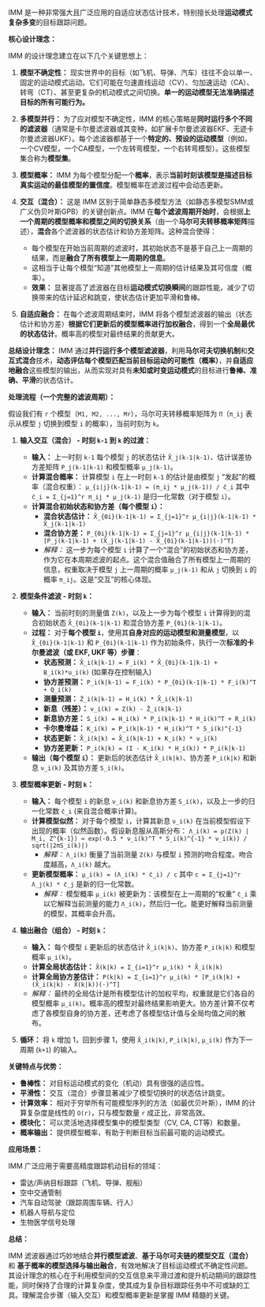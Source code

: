 

IMM 是一种非常强大且广泛应用的自适应状态估计技术，特别擅长处理**运动模式复杂多变**的目标跟踪问题。

**核心设计理念：**

IMM 的设计理念建立在以下几个关键思想上：

1.  **模型不确定性：** 现实世界中的目标（如飞机、导弹、汽车）往往不会以单一、固定的运动模式运动。它们可能在匀速直线运动（CV）、匀加速运动（CA）、转弯（CT）、甚至更复杂的机动模式之间切换。**单一的运动模型无法准确描述目标的所有可能行为。**

2.  **多模型并行：** 为了应对模型不确定性，IMM 的核心策略是**同时运行多个不同的滤波器**（通常是卡尔曼滤波器或其变种，如扩展卡尔曼滤波器EKF、无迹卡尔曼滤波器UKF）。每个滤波器都基于一个**特定的、预设的运动模型**（例如，一个CV模型，一个CA模型，一个左转弯模型，一个右转弯模型）。这些模型集合称为**模型集**。

3.  **模型概率：** IMM 为每个模型分配一个**概率**，表示**当前时刻该模型是描述目标真实运动的最佳模型的置信度**。模型概率在滤波过程中会动态更新。

4.  **交互（混合）：** 这是 IMM 区别于简单静态多模型方法（如静态多模型SMM或广义伪贝叶斯GPB）的关键创新点。IMM 在**每个滤波周期开始时**，会根据**上一个周期的模型概率和模型之间的切换关系**（由一个**马尔可夫转移概率矩阵**描述），**混合**各个滤波器的状态估计和协方差矩阵。这种混合使得：
    *   每个模型在开始当前周期的滤波时，其初始状态不是基于自己上一周期的结果，而是**融合了所有模型上一周期的信息**。
    *   这相当于让每个模型“知道”其他模型上一周期的估计结果及其可信度（概率）。
    *   **效果：** 显著提高了滤波器在目标**运动模式切换瞬间**的跟踪性能，减少了切换带来的估计延迟和跳变，使状态估计更加平滑和鲁棒。

5.  **自适应融合：** 在每个滤波周期结束时，IMM 将各个模型滤波器的输出（状态估计和协方差）**根据它们更新后的模型概率进行加权融合**，得到一个**全局最优的状态估计**。概率高的模型对最终结果的贡献更大。

**总结设计理念：** IMM 通过**并行运行多个模型滤波器**，利用**马尔可夫切换机制**和**交互式混合**技术，**动态评估每个模型匹配当前目标运动的可能性（概率）**，并**自适应地融合**这些模型的输出，从而实现对具有**未知或时变运动模式**的目标进行**鲁棒、准确、平滑**的状态估计。

**处理流程（一个完整的滤波周期）：**

假设我们有 `r` 个模型（`M1, M2, ..., Mr`），马尔可夫转移概率矩阵为 `Π`（`π_ij` 表示从模型 `j` 切换到模型 `i` 的概率），当前时刻为 `k`。

1.  **输入交互（混合） - 时刻 `k-1` 到 `k` 的过渡：**
    *   **输入：** 上一时刻 `k-1` 每个模型 `j` 的状态估计 `X̂_j(k-1|k-1)`、估计误差协方差矩阵 `P_j(k-1|k-1)` 和模型概率 `μ_j(k-1)`。
    *   **计算混合概率：** 计算模型 `i` 在上一时刻 `k-1` 的估计是由模型 `j` “发起”的概率（混合权重）：
        `μ_{i|j}(k-1|k-1) = (π_ij * μ_j(k-1)) / c̄_i`
        其中 `c̄_i = Σ_{j=1}^r π_ij * μ_j(k-1)` 是归一化常数（对于模型 `i`）。
    *   **计算混合初始状态和协方差（每个模型 `i`）：**
        *   **混合状态估计：** `X̂_{0i}(k-1|k-1) = Σ_{j=1}^r μ_{i|j}(k-1|k-1) * X̂_j(k-1|k-1)`
        *   **混合协方差：** `P_{0i}(k-1|k-1) = Σ_{j=1}^r μ_{i|j}(k-1|k-1) * [P_j(k-1|k-1) + (X̂_j(k-1|k-1) - X̂_{0i}(k-1|k-1))(·)^T]`
        *   *解释：* 这一步为每个模型 `i` 计算了一个“混合”的初始状态和协方差，作为它在本周期滤波的起点。这个混合值融合了所有模型上一周期的信息，权重取决于模型 `j` 上一周期的概率 `μ_j(k-1)` 和从 `j` 切换到 `i` 的概率 `π_ij`。这是“交互”的核心体现。

2.  **模型条件滤波 - 时刻 `k`：**
    *   **输入：** 当前时刻的测量值 `Z(k)`，以及上一步为每个模型 `i` 计算得到的混合初始状态 `X̂_{0i}(k-1|k-1)` 和混合协方差 `P_{0i}(k-1|k-1)`。
    *   **过程：** 对于**每个模型 `i`**，使用其**自身对应的运动模型和测量模型**，以 `X̂_{0i}(k-1|k-1)` 和 `P_{0i}(k-1|k-1)` 作为初始条件，执行一次**标准的卡尔曼滤波（或 EKF, UKF 等）步骤**：
        *   **状态预测：** `X̂_i(k|k-1) = F_i(k) * X̂_{0i}(k-1|k-1) + B_i(k)*u_i(k)` (如果存在控制输入)
        *   **协方差预测：** `P_i(k|k-1) = F_i(k) * P_{0i}(k-1|k-1) * F_i(k)^T + Q_i(k)`
        *   **测量预测：** `Ẑ_i(k|k-1) = H_i(k) * X̂_i(k|k-1)`
        *   **新息（残差）：** `ν_i(k) = Z(k) - Ẑ_i(k|k-1)`
        *   **新息协方差：** `S_i(k) = H_i(k) * P_i(k|k-1) * H_i(k)^T + R_i(k)`
        *   **卡尔曼增益：** `K_i(k) = P_i(k|k-1) * H_i(k)^T * S_i(k)^{-1}`
        *   **状态更新：** `X̂_i(k|k) = X̂_i(k|k-1) + K_i(k) * ν_i(k)`
        *   **协方差更新：** `P_i(k|k) = (I - K_i(k) * H_i(k)) * P_i(k|k-1)`
    *   **输出（每个模型 `i`）：** 更新后的状态估计 `X̂_i(k|k)`、协方差 `P_i(k|k)` 和新息 `ν_i(k)` 及其协方差 `S_i(k)`。

3.  **模型概率更新 - 时刻 `k`：**
    *   **输入：** 每个模型 `i` 的新息 `ν_i(k)` 和新息协方差 `S_i(k)`，以及上一步的归一化常数 `c̄_i` (来自混合概率计算)。
    *   **计算模型似然：** 对于每个模型 `i`，计算其新息 `ν_i(k)` 在当前模型假设下出现的概率（似然函数）。假设新息服从高斯分布：
        `Λ_i(k) = p(Z(k) | M_i, Z^{k-1}) ≈ exp(-0.5 * ν_i(k)^T * S_i(k)^{-1} * ν_i(k)) / sqrt(|2πS_i(k)|)`
        *   *解释：* `Λ_i(k)` 衡量了当前测量 `Z(k)` 与模型 `i` 预测的吻合程度。吻合度越高，`Λ_i(k)` 越大。
    *   **更新模型概率：**
        `μ_i(k) = (Λ_i(k) * c̄_i) / c`
        其中 `c = Σ_{j=1}^r Λ_j(k) * c̄_j` 是新的归一化常数。
        *   *解释：* 模型概率 `μ_i(k)` 被更新为：该模型在上一周期的“权重” `c̄_i` 乘以它解释当前测量的能力 `Λ_i(k)`，然后归一化。能更好解释当前测量的模型，其概率会升高。

4.  **输出融合（组合） - 时刻 `k`：**
    *   **输入：** 每个模型 `i` 更新后的状态估计 `X̂_i(k|k)`、协方差 `P_i(k|k)` 和模型概率 `μ_i(k)`。
    *   **计算全局状态估计：**
        `X̂(k|k) = Σ_{i=1}^r μ_i(k) * X̂_i(k|k)`
    *   **计算全局协方差估计：**
        `P(k|k) = Σ_{i=1}^r μ_i(k) * [P_i(k|k) + (X̂_i(k|k) - X̂(k|k))(·)^T]`
    *   *解释：* 最终的全局估计是所有模型估计的加权平均，权重就是它们各自的模型概率 `μ_i(k)`。概率高的模型对最终结果影响更大。协方差计算不仅考虑了各模型自身的协方差，还考虑了各模型估计值与全局均值之间的散布。

5.  **循环：** 将 `k` 增加 1，回到步骤 1，使用 `X̂_i(k|k)`, `P_i(k|k)`, `μ_i(k)` 作为下一周期 (`k+1`) 的输入。

**关键特点与优势：**

*   **鲁棒性：** 对目标运动模式的变化（机动）具有很强的适应性。
*   **平滑性：** 交互（混合）步骤显著减少了模型切换时的状态估计跳变。
*   **计算效率：** 相对于穷举所有可能模型序列的方法（如最优贝叶斯），IMM 的计算复杂度是线性的 `O(r)`，只与模型数量 `r` 成正比，非常高效。
*   **模块化：** 可以灵活地选择模型集中的模型类型（CV, CA, CT等）和数量。
*   **概率输出：** 提供模型概率，有助于判断目标当前最可能的运动模式。

**应用场景：**

IMM 广泛应用于需要高精度跟踪机动目标的领域：
*   雷达/声纳目标跟踪（飞机、导弹、舰船）
*   空中交通管制
*   汽车自动驾驶（跟踪周围车辆、行人）
*   机器人导航与定位
*   生物医学信号处理

**总结：**

IMM 滤波器通过巧妙地结合**并行模型滤波**、**基于马尔可夫链的模型交互（混合）** 和 **基于概率的模型选择与输出融合**，有效地解决了目标运动模式不确定性问题。其设计理念的核心在于利用模型间的交互信息来平滑过渡和提升机动期间的跟踪性能，同时保持了合理的计算复杂度，使其成为复杂目标跟踪任务中不可或缺的工具。理解混合步骤（输入交互）和模型概率更新是掌握 IMM 精髓的关键。